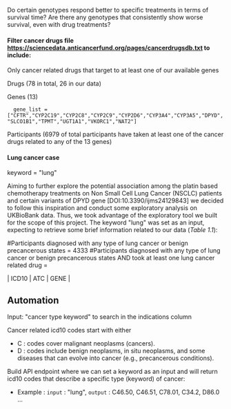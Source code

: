 Do certain genotypes respond better to specific treatments in terms of survival time?
Are there any genotypes that consistently show worse survival, even with drug treatments?

















####  Filter cancer drugs file https://sciencedata.anticancerfund.org/pages/cancerdrugsdb.txt to include:
  Only cancer related drugs that target to at least one of our available genes  

  Drugs (78 in total, 26 in our data)
  

    
  Genes (13)
    
      gene_list = ["CFTR","CYP2C19","CYP2C8","CYP2C9","CYP2D6","CYP3A4","CYP3A5","DPYD", "SLCO1B1","TPMT","UGT1A1","VKORC1","NAT2"]

  Participants (6979 of total participants have taken at least one of the cancer drugs related to any of the 13 genes)
  
  #### Lung cancer case
  keyword = "lung"
  
Aiming to further explore the potential association among the platin based chemotherapy treatments on Non Small Cell Lung Cancer (NSCLC) patients and certain    variants of DPYD gene [DOI:10.3390/ijms24129843] we decided to follow this inspiration and conduct some exploratory analysis on UKBioBank data. Thus, we took advantage of the exploratory tool we built for the scope of this project. The keyword "lung" was set as an input, expecting to retrieve some brief information related to our data (_Table 1.1_):

   #Participants diagnosed with any type of lung cancer or benign precancerous states = 4333
   #Participants diagnosed with any type of lung cancer or benign precancerous states AND took at least one lung cancer related drug = 
   
  | ICD10 | ATC | GENE |  






## Automation

  Input: "cancer type keyword" to search in the indications column

Cancer related icd10 codes start with either 
  * C : codes cover malignant neoplasms (cancers).
  * D : codes include benign neoplasms, in situ neoplasms, and some diseases that can evolve into cancer (e.g., precancerous conditions).


Build API endpoint where we can set a keyword as an input and will return icd10 codes that describe a specific type (keyword) of cancer:
  * Example : `input` : "lung", `output` : C46.50, C46.51, C78.01, C34.2, D86.0 ...




    
